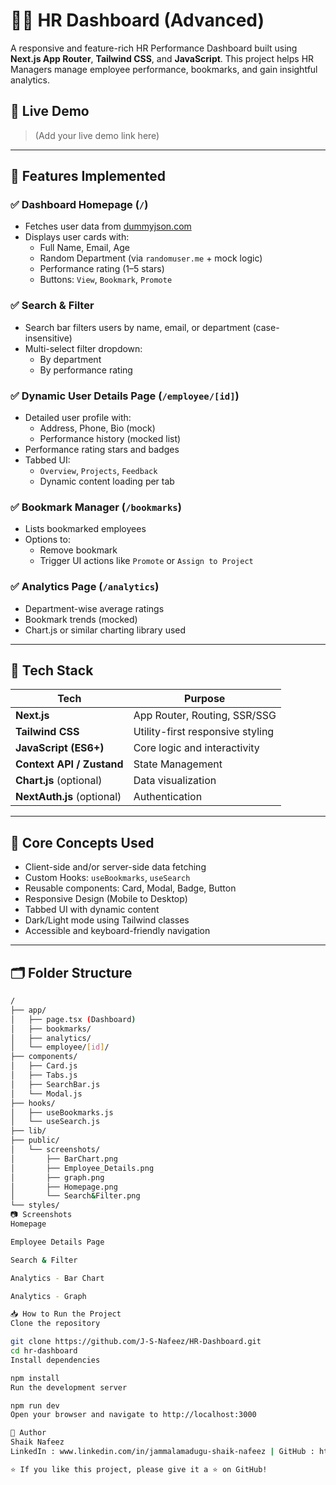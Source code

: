 # 🧑‍💼 HR Dashboard (Advanced)

A responsive and feature-rich HR Performance Dashboard built using **Next.js App Router**, **Tailwind CSS**, and **JavaScript**. This project helps HR Managers manage employee performance, bookmarks, and gain insightful analytics.

## 🚀 Live Demo

> (Add your live demo link here)

---

## 📌 Features Implemented

### ✅ Dashboard Homepage (`/`)
- Fetches user data from [dummyjson.com](https://dummyjson.com/users?limit=20)
- Displays user cards with:
  - Full Name, Email, Age
  - Random Department (via `randomuser.me` + mock logic)
  - Performance rating (1–5 stars)
  - Buttons: `View`, `Bookmark`, `Promote`

### ✅ Search & Filter
- Search bar filters users by name, email, or department (case-insensitive)
- Multi-select filter dropdown:
  - By department
  - By performance rating

### ✅ Dynamic User Details Page (`/employee/[id]`)
- Detailed user profile with:
  - Address, Phone, Bio (mock)
  - Performance history (mocked list)
- Performance rating stars and badges
- Tabbed UI:
  - `Overview`, `Projects`, `Feedback`
  - Dynamic content loading per tab

### ✅ Bookmark Manager (`/bookmarks`)
- Lists bookmarked employees
- Options to:
  - Remove bookmark
  - Trigger UI actions like `Promote` or `Assign to Project`

### ✅ Analytics Page (`/analytics`)
- Department-wise average ratings
- Bookmark trends (mocked)
- Chart.js or similar charting library used

---

## 🧱 Tech Stack

| Tech                  | Purpose                         |
|-----------------------|---------------------------------|
| **Next.js**           | App Router, Routing, SSR/SSG    |
| **Tailwind CSS**      | Utility-first responsive styling|
| **JavaScript (ES6+)** | Core logic and interactivity    |
| **Context API / Zustand** | State Management             |
| **Chart.js** (optional) | Data visualization             |
| **NextAuth.js** (optional) | Authentication              |

---

## 🧠 Core Concepts Used

- Client-side and/or server-side data fetching
- Custom Hooks: `useBookmarks`, `useSearch`
- Reusable components: Card, Modal, Badge, Button
- Responsive Design (Mobile to Desktop)
- Tabbed UI with dynamic content
- Dark/Light mode using Tailwind classes
- Accessible and keyboard-friendly navigation

---

## 🗂 Folder Structure

```bash
/
├── app/
│   ├── page.tsx (Dashboard)
│   ├── bookmarks/
│   ├── analytics/
│   └── employee/[id]/
├── components/
│   ├── Card.js
│   ├── Tabs.js
│   ├── SearchBar.js
│   └── Modal.js
├── hooks/
│   ├── useBookmarks.js
│   └── useSearch.js
├── lib/
├── public/
│   └── screenshots/
│       ├── BarChart.png
│       ├── Employee_Details.png
│       ├── graph.png
│       ├── Homepage.png
│       └── Search&Filter.png
└── styles/
📷 Screenshots
Homepage

Employee Details Page

Search & Filter

Analytics - Bar Chart

Analytics - Graph

📥 How to Run the Project
Clone the repository

git clone https://github.com/J-S-Nafeez/HR-Dashboard.git
cd hr-dashboard
Install dependencies

npm install
Run the development server

npm run dev
Open your browser and navigate to http://localhost:3000

📌 Author
Shaik Nafeez
LinkedIn : www.linkedin.com/in/jammalamadugu-shaik-nafeez | GitHub : https://github.com/J-S-Nafeez?tab=repositories

⭐️ If you like this project, please give it a ⭐ on GitHub!

